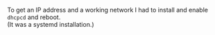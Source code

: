 To get an IP address and a working network I had to install and enable `dhcpcd` and reboot.\
(It was a systemd installation.)
